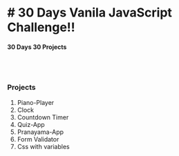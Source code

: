 <h1># 30 Days Vanila JavaScript Challenge!!</h1>
<h4>30 Days 30 Projects</h4>
<br><br>
<h3>Projects</h3>
<ol type="1">
    <li>Piano-Player</li>
    <li>Clock</li>
    <li>Countdown Timer</li>
    <li>Quiz-App</li>
    <li>Pranayama-App</li>
    <li>Form Validator </li>
    <li>Css with variables</li>   
  </ol>
